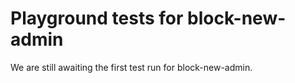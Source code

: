 # Playground tests for block-new-admin
We are still awaiting the first test run for block-new-admin.
